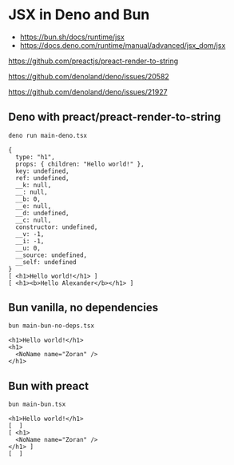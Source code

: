 # JSX in Deno and Bun

- <https://bun.sh/docs/runtime/jsx>
- <https://docs.deno.com/runtime/manual/advanced/jsx_dom/jsx>

<https://github.com/preactjs/preact-render-to-string>

<https://github.com/denoland/deno/issues/20582>

<https://github.com/denoland/deno/issues/21927>

## Deno with preact/preact-render-to-string

```bash
deno run main-deno.tsx
```

```text
{
  type: "h1",
  props: { children: "Hello world!" },
  key: undefined,
  ref: undefined,
  __k: null,
  __: null,
  __b: 0,
  __e: null,
  __d: undefined,
  __c: null,
  constructor: undefined,
  __v: -1,
  __i: -1,
  __u: 0,
  __source: undefined,
  __self: undefined
}
[ <h1>Hello world!</h1> ]
[ <h1><b>Hello Alexander</b></h1> ]
```

## Bun vanilla, no dependencies

```bash
bun main-bun-no-deps.tsx
```

```text
<h1>Hello world!</h1>
<h1>
  <NoName name="Zoran" />
</h1>
```

## Bun with preact

```bash
bun main-bun.tsx
```

```text
<h1>Hello world!</h1>
[  ]
[ <h1>
  <NoName name="Zoran" />
</h1> ]
[  ]
```
